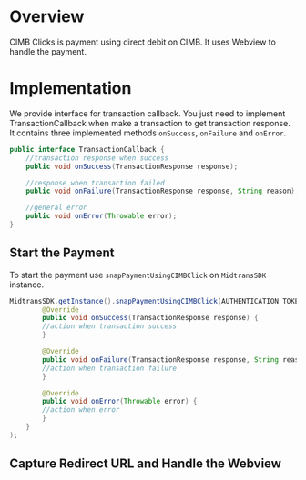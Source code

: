 # Overview

CIMB Clicks is payment using direct debit on CIMB. It uses Webview to handle the payment.

# Implementation
We provide interface for transaction callback. You just need to implement TransactionCallback when make a transaction to get transaction response.
It contains three implemented methods `onSuccess`, `onFailure` and `onError`.
```Java
public interface TransactionCallback {
    //transaction response when success
    public void onSuccess(TransactionResponse response);

    //response when transaction failed
    public void onFailure(TransactionResponse response, String reason);

    //general error
    public void onError(Throwable error);
}
```

## Start the Payment

To start the payment use `snapPaymentUsingCIMBClick` on `MidtransSDK` instance.

```Java
MidtransSDK.getInstance().snapPaymentUsingCIMBClick(AUTHENTICATION_TOKEN, new TransactionCallback() {
        @Override
        public void onSuccess(TransactionResponse response) {
        //action when transaction success
        }

        @Override
        public void onFailure(TransactionResponse response, String reason) {
        //action when transaction failure
        }

        @Override
        public void onError(Throwable error) {
        //action when error
        }
    }
);
```

## Capture Redirect URL and Handle the Webview